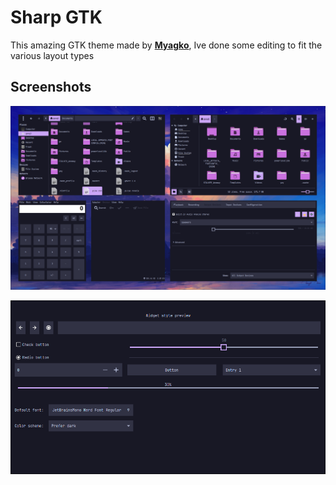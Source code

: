# Sharp GTK
This amazing GTK theme made by [**Myagko**](https://github.com/myagko), Ive done some editing to fit the various layout types
## Screenshots

![Sharp_GTK theme with thunar, nemo, galculator, volume control, and blueman](<https://github.com/googl267/Dots_v1-hyprland/blob/00d490162a5f4f90584514b359caf542e9d8d899/sharp_gtk/20231113_08h46m39s_grim.png>)

![NWG Look preview](<https://github.com/googl267/Dots_v1-hyprland/blob/4e40a95d1dd452d097378f7adffa589ae073d9d7/sharp_gtk/20231113_08h52m07s_grim.png>)
